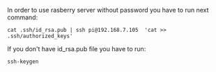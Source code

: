 In order to use rasberry server without password you have to run next command:

    cat .ssh/id_rsa.pub | ssh pi@192.168.7.105  'cat >> .ssh/authorized_keys'

If you don't have id_rsa.pub file you have to run:

    ssh-keygen